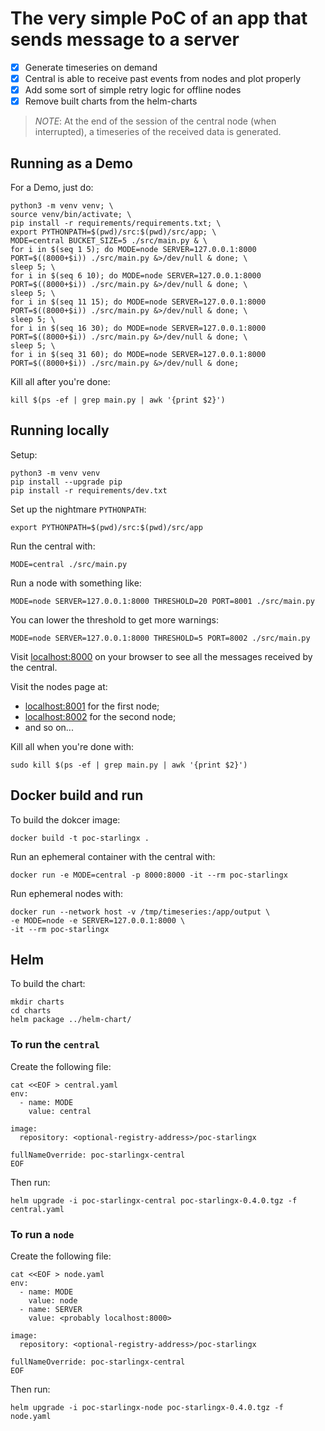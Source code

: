 # The very simple PoC of an app that sends message to a server

- [X] Generate timeseries on demand
- [X] Central is able to receive past events from nodes and plot properly
- [X] Add some sort of simple retry logic for offline nodes
- [X] Remove built charts from the helm-charts

>_NOTE_: At the end of the session of the central node (when interrupted),
> a timeseries of the received data is generated.

## Running as a Demo

For a Demo, just do:

```shell
python3 -m venv venv; \
source venv/bin/activate; \
pip install -r requirements/requirements.txt; \
export PYTHONPATH=$(pwd)/src:$(pwd)/src/app; \
MODE=central BUCKET_SIZE=5 ./src/main.py & \
for i in $(seq 1 5); do MODE=node SERVER=127.0.0.1:8000 PORT=$((8000+$i)) ./src/main.py &>/dev/null & done; \
sleep 5; \
for i in $(seq 6 10); do MODE=node SERVER=127.0.0.1:8000 PORT=$((8000+$i)) ./src/main.py &>/dev/null & done; \
sleep 5; \
for i in $(seq 11 15); do MODE=node SERVER=127.0.0.1:8000 PORT=$((8000+$i)) ./src/main.py &>/dev/null & done; \
sleep 5; \
for i in $(seq 16 30); do MODE=node SERVER=127.0.0.1:8000 PORT=$((8000+$i)) ./src/main.py &>/dev/null & done; \
sleep 5; \
for i in $(seq 31 60); do MODE=node SERVER=127.0.0.1:8000 PORT=$((8000+$i)) ./src/main.py &>/dev/null & done;
```

Kill all after you're done:

```shell
kill $(ps -ef | grep main.py | awk '{print $2}')
```

## Running locally

Setup:

```shell
python3 -m venv venv
pip install --upgrade pip
pip install -r requirements/dev.txt
```

Set up the nightmare `PYTHONPATH`:

```shell
export PYTHONPATH=$(pwd)/src:$(pwd)/src/app
```

Run the central with:

```shell
MODE=central ./src/main.py
```  

Run a node with something like:

```shell
MODE=node SERVER=127.0.0.1:8000 THRESHOLD=20 PORT=8001 ./src/main.py
```

You can lower the threshold to get more warnings:

```shell
MODE=node SERVER=127.0.0.1:8000 THRESHOLD=5 PORT=8002 ./src/main.py
```

Visit [localhost:8000](localhost:8000) on your browser to see 
all the messages received by the central.

Visit the nodes page at:

- [localhost:8001](localhost:8001) for the first node;
- [localhost:8002](localhost:8002) for the second node;
- and so on...

Kill all when you're done with:

```shell
sudo kill $(ps -ef | grep main.py | awk '{print $2}')
```

## Docker build and run

To build the dokcer image:

```shell
docker build -t poc-starlingx .
```

Run an ephemeral container with the central with:

```shell
docker run -e MODE=central -p 8000:8000 -it --rm poc-starlingx
```

Run ephemeral nodes with:

```shell
docker run --network host -v /tmp/timeseries:/app/output \
-e MODE=node -e SERVER=127.0.0.1:8000 \
-it --rm poc-starlingx
```

## Helm

To build the chart:

```shell
mkdir charts
cd charts
helm package ../helm-chart/
```

### To run the `central`

Create the following file:

```shell
cat <<EOF > central.yaml
env:
  - name: MODE
    value: central

image:
  repository: <optional-registry-address>/poc-starlingx

fullNameOverride: poc-starlingx-central
EOF
```

Then run:

```shell
helm upgrade -i poc-starlingx-central poc-starlingx-0.4.0.tgz -f central.yaml
```

### To run a `node`

Create the following file:

```shell
cat <<EOF > node.yaml
env:
  - name: MODE
    value: node
  - name: SERVER
    value: <probably localhost:8000>

image:
  repository: <optional-registry-address>/poc-starlingx

fullNameOverride: poc-starlingx-central
EOF
```

Then run:

```shell
helm upgrade -i poc-starlingx-node poc-starlingx-0.4.0.tgz -f node.yaml
```

